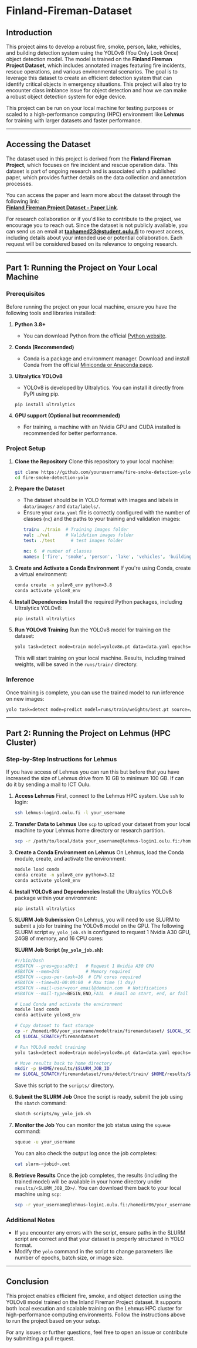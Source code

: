 # Finland-Fireman-Dataset

## **Introduction**
This project aims to develop a robust fire, smoke, person, lake, vehicles, and building detection system using the YOLOv8 (You Only Look Once) object detection model. The model is trained on the **Finland Fireman Project Dataset**, which includes annotated images featuring fire incidents, rescue operations, and various environmental scenarios. The goal is to leverage this dataset to create an efficient detection system that can identify critical objects in emergency situations. This project will also try to encounter class imblance issue for object detection and how we can make a robust object detection system for edge device.

This project can be run on your local machine for testing purposes or scaled to a high-performance computing (HPC) environment like **Lehmus** for training with larger datasets and faster performance.

---

## **Accessing the Dataset**

The dataset used in this project is derived from the **Finland Fireman Project**, which focuses on fire incident and rescue operation data. This dataset is part of ongoing research and is associated with a published paper, which provides further details on the data collection and annotation processes.

You can access the paper and learn more about the dataset through the following link:  
[**Finland Fireman Project Dataset - Paper Link**](<https://doi.org/10.5281/zenodo.13732947>).

For research collaboration or if you'd like to contribute to the project, we encourage you to reach out. Since the dataset is not publicly available, you can send us an email at **taahamed23@student.oulu.fi** to request access, including details about your intended use or potential collaboration. Each request will be considered based on its relevance to ongoing research.

---

## **Part 1: Running the Project on Your Local Machine**

### **Prerequisites**
Before running the project on your local machine, ensure you have the following tools and libraries installed:

1. **Python 3.8+**
   - You can download Python from the official [Python website](https://www.python.org/downloads/).

2. **Conda (Recommended)**
   - Conda is a package and environment manager. Download and install Conda from the official [Miniconda or Anaconda page](https://docs.conda.io/en/latest/miniconda.html).

3. **Ultralytics YOLOv8**
   - YOLOv8 is developed by Ultralytics. You can install it directly from PyPI using pip.
   ```bash
   pip install ultralytics
   ```

4. **GPU support (Optional but recommended)**
   - For training, a machine with an Nvidia GPU and CUDA installed is recommended for better performance.

### **Project Setup**

1. **Clone the Repository**
   Clone this repository to your local machine:
   ```bash
   git clone https://github.com/yourusername/fire-smoke-detection-yolo.git
   cd fire-smoke-detection-yolo
   ```

2. **Prepare the Dataset**
   - The dataset should be in YOLO format with images and labels in `data/images/` and `data/labels/`.
   - Ensure your `data.yaml` file is correctly configured with the number of classes (`nc`) and the paths to your training and validation images:
     ```yaml
     train: ./train  # Training images folder
     val: ./val      # Validation images folder
     test: ./test      # test images folder

     nc: 6  # number of classes
     names: ['fire', 'smoke', 'person', 'lake', 'vehicles', 'building']
     ```

3. **Create and Activate a Conda Environment**
   If you're using Conda, create a virtual environment:
   ```bash
   conda create -n yolov8_env python=3.8
   conda activate yolov8_env
   ```

4. **Install Dependencies**
   Install the required Python packages, including Ultralytics YOLOv8:
   ```bash
   pip install ultralytics
   ```

5. **Run YOLOv8 Training**
   Run the YOLOv8 model for training on the dataset:
   ```bash
   yolo task=detect mode=train model=yolov8n.pt data=data.yaml epochs=100 imgsz=640
   ```

   This will start training on your local machine. Results, including trained weights, will be saved in the `runs/train/` directory.

### **Inference**
Once training is complete, you can use the trained model to run inference on new images:
```bash
yolo task=detect mode=predict model=runs/train/weights/best.pt source=/path/to/images
```

---

## **Part 2: Running the Project on Lehmus (HPC Cluster)**

### **Step-by-Step Instructions for Lehmus**
If you have access of Lehmus you can run this but before that you have increased the size of Lehmus drive from 10 GB to minimum 100 GB. If can do it by sending a mail to ICT Oulu.
1. **Access Lehmus**
   First, connect to the Lehmus HPC system. Use `ssh` to login:
   ```bash
   ssh lehmus-login1.oulu.fi -l your_username
   ```

2. **Transfer Data to Lehmus**
   Use `scp` to upload your dataset from your local machine to your Lehmus home directory or research partition.
   ```bash
   scp -r /path/to/local/data your_username@lehmus-login1.oulu.fi:/homedir06/your_username/modeltrain/
   ```

3. **Create a Conda Environment on Lehmus**
   On Lehmus, load the Conda module, create, and activate the environment:
   ```bash
   module load conda
   conda create -n yolov8_env python=3.12
   conda activate yolov8_env
   ```

4. **Install YOLOv8 and Dependencies**
   Install the Ultralytics YOLOv8 package within your environment:
   ```bash
   pip install ultralytics
   ```

5. **SLURM Job Submission**
   On Lehmus, you will need to use SLURM to submit a job for training the YOLOv8 model on the GPU. The following SLURM script `my_yolo_job.sh` is configured to request 1 Nvidia A30 GPU, 24GB of memory, and 16 CPU cores:

   **SLURM Job Script (`my_yolo_job.sh`):**
   ```bash
   #!/bin/bash
   #SBATCH --gres=gpu:a30:1   # Request 1 Nvidia A30 GPU
   #SBATCH --mem=24G          # Memory required
   #SBATCH --cpus-per-task=16  # CPU cores required
   #SBATCH --time=01-00:00:00  # Max time (1 day)
   #SBATCH --mail-user=your_email@domain.com  # Notifications
   #SBATCH --mail-type=BEGIN,END,FAIL  # Email on start, end, or fail

   # Load Conda and activate the environment
   module load conda
   conda activate yolov8_env

   # Copy dataset to fast storage
   cp -r /homedir06/your_username/modeltrain/firemandataset/ $LOCAL_SCRATCH
   cd $LOCAL_SCRATCH/firemandataset

   # Run YOLOv8 model training
   yolo task=detect mode=train model=yolov8n.pt data=data.yaml epochs=100 imgsz=1024

   # Move results back to home directory
   mkdir -p $HOME/results/$SLURM_JOB_ID
   mv $LOCAL_SCRATCH/firemandataset/runs/detect/train/ $HOME/results/$SLURM_JOB_ID
   ```

   Save this script to the `scripts/` directory.

6. **Submit the SLURM Job**
   Once the script is ready, submit the job using the `sbatch` command:
   ```bash
   sbatch scripts/my_yolo_job.sh
   ```

7. **Monitor the Job**
   You can monitor the job status using the `squeue` command:
   ```bash
   squeue -u your_username
   ```

   You can also check the output log once the job completes:
   ```bash
   cat slurm-<jobid>.out
   ```

8. **Retrieve Results**
   Once the job completes, the results (including the trained model) will be available in your home directory under `results/<SLURM_JOB_ID>/`. You can download them back to your local machine using `scp`:
   ```bash
   scp -r your_username@lehmus-login1.oulu.fi:/homedir06/your_username/results/<SLURM_JOB_ID> /path/to/local/directory
   ```

### **Additional Notes**
- If you encounter any errors with the script, ensure paths in the SLURM script are correct and that your dataset is properly structured in YOLO format.
- Modify the `yolo` command in the script to change parameters like number of epochs, batch size, or image size.

---

## **Conclusion**
This project enables efficient fire, smoke, and object detection using the YOLOv8 model trained on the Inland Fireman Project dataset. It supports both local execution and scalable training on the Lehmus HPC cluster for high-performance computing environments. Follow the instructions above to run the project based on your setup.

For any issues or further questions, feel free to open an issue or contribute by submitting a pull request.
